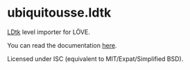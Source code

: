 # ubiquitousse.ldtk

[LDtk](https://ldtk.io/) level importer for LÖVE.

You can read the documentation [here](https://reuh.github.io/ubiquitousse/modules/ldtk.html).

Licensed under ISC (equivalent to MIT/Expat/Simplified BSD).
